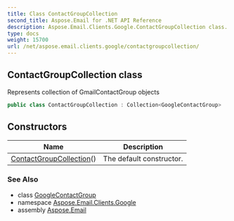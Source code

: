 ```yaml
---
title: Class ContactGroupCollection
second_title: Aspose.Email for .NET API Reference
description: Aspose.Email.Clients.Google.ContactGroupCollection class. Represents collection of GmailContactGroup objects
type: docs
weight: 15700
url: /net/aspose.email.clients.google/contactgroupcollection/
---
```

## ContactGroupCollection class

Represents collection of GmailContactGroup objects

```csharp
public class ContactGroupCollection : Collection<GoogleContactGroup>
```

## Constructors

| Name | Description |
| --- | --- |
| [ContactGroupCollection](contactgroupcollection/)() | The default constructor. |

### See Also

* class [GoogleContactGroup](../googlecontactgroup/)
* namespace [Aspose.Email.Clients.Google](../../aspose.email.clients.google/)
* assembly [Aspose.Email](../../)


